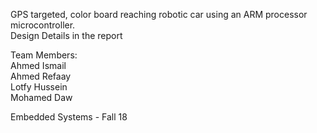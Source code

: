 GPS targeted, color board reaching robotic car using an ARM processor microcontroller.  
Design Details in the report

Team Members:  
Ahmed Ismail  
Ahmed Refaay  
Lotfy Hussein  
Mohamed Daw

Embedded Systems - Fall 18
